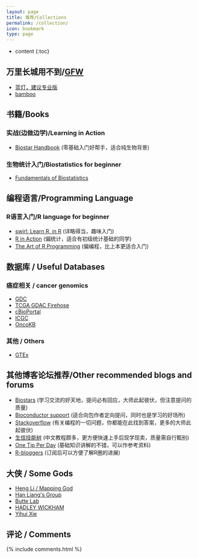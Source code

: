 ```yaml
---
layout: page
title: 推荐/Collections
permalink: /collection/
icon: bookmark
type: page
---
```


* content
{:toc}

## 万里长城用不到/[GFW](https://baike.baidu.com/item/great%20firewall/4843556?fr=aladdin&fromid=18582731&fromtitle=GFW)

* [蓝灯，建议专业版](https://github.com/getlantern/lantern)
* [bamboo](https://github.com/bannedbook/fanqiang/wiki)

## 书籍/Books

### 实战(边做边学)/Learning in Action

* [Biostar Handbook](https://www.biostarhandbook.com/) (零基础入门好帮手，适合纯生物背景)

### 生物统计入门/Biostatistics for beginner

* [Fundamentals of Biostatistics](https://www.cengage.com/c/fundamentals-of-biostatistics-8e-rosner)

## 编程语言/Programming Language

### R语言入门/R language for beginner

* [swirl: Learn R, in R](http://swirlstats.com/) (详略得当，趣味入门)
* [R in Action](https://www.manning.com/books/r-in-action-second-edition) (偏统计，适合有初级统计基础的同学)
* [The Art of R Programming](https://www.amazon.de/Art-Programming-Statistical-Software-Design/dp/1593273843) (偏编程，比上本更适合入门)

## 数据库 / Useful Databases

### 癌症相关 / cancer genomics
* [GDC](https://portal.gdc.cancer.gov/)
* [TCGA GDAC Firehose](https://gdac.broadinstitute.org/)
* [cBioPortal](http://www.cbioportal.org/)
* [ICGC](https://dcc.icgc.org/)
* [OncoKB](http://oncokb.org)

### 其他 / Others
* [GTEx](https://www.gtexportal.org/home/)

## 其他博客论坛推荐/Other recommended blogs and forums 

* [Biostars](https://www.biostars.org/) (学习交流的好天地，提问必有回应，大师此起彼伏，但注意提问的质量)
* [Bioconductor support](https://support.bioconductor.org/) (适合向包作者定向提问，同时也是学习的好场所)
* [Stackoverflow](https://stackoverflow.com/) (有关编程的一切问题，你都能在此找到答案，更多的大师此起彼伏)
* [生信技能树](http://www.biotrainee.com/) (中文教程颇多，更方便快速上手后现学现卖，质量需自行甄别)
* [One Tip Per Day](http://onetipperday.sterding.com/) (基础知识讲解的不错，可以作参考资料)
* [R-bloggers](https://www.r-bloggers.com) (订阅后可以方便了解R圈的进展)

## 大侠 / Some Gods

* [Heng Li / Mapping God](http://lh3lh3.users.sourceforge.net/index.shtml)
* [Han Liang's Group](http://odin.mdacc.tmc.edu/~hliang1/index.html)
* [Butte Lab](http://buttelab.ucsf.edu/)
* [HADLEY WICKHAM](http://hadley.nz/)
* [Yihui Xie](https://yihui.name/)

## 评论 / Comments

{% include comments.html %}
